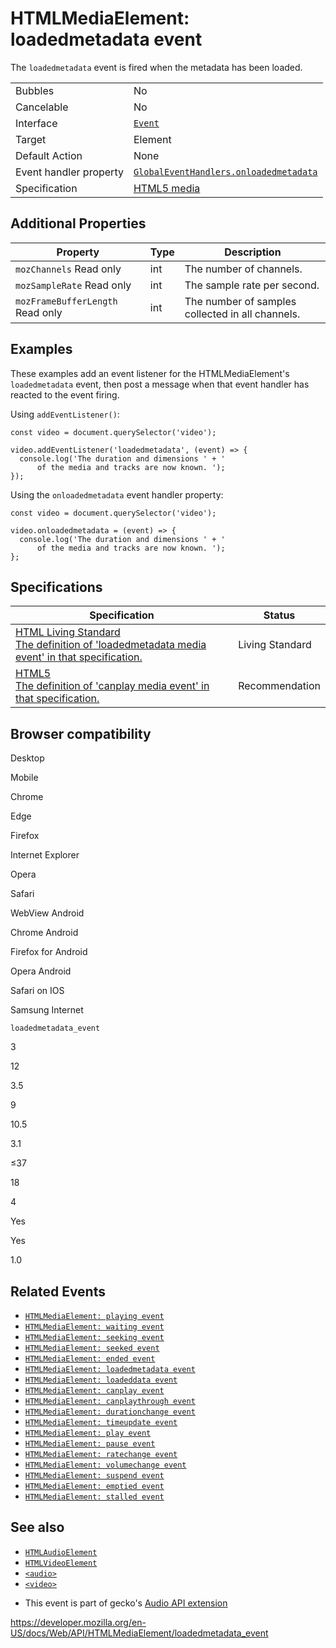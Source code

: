 # HTMLMediaElement: loadedmetadata event

The `loadedmetadata` event is fired when the metadata has been loaded.

<table><tbody><tr class="odd"><td>Bubbles</td><td>No</td></tr><tr class="even"><td>Cancelable</td><td>No</td></tr><tr class="odd"><td>Interface</td><td><a href="../event"><code>Event</code></a></td></tr><tr class="even"><td>Target</td><td>Element</td></tr><tr class="odd"><td>Default Action</td><td>None</td></tr><tr class="even"><td>Event handler property</td><td><a href="../globaleventhandlers/onloadedmetadata"><code>GlobalEventHandlers.onloadedmetadata</code></a></td></tr><tr class="odd"><td>Specification</td><td><a href="https://www.whatwg.org/specs/web-apps/current-work/multipage/the-video-element.html#event-media-playing">HTML5 media</a></td></tr></tbody></table>

## Additional Properties

<table><thead><tr class="header"><th>Property</th><th>Type</th><th>Description</th></tr></thead><tbody><tr class="odd"><td><code>mozChannels</code> <span class="badge inline readonly">Read only </span></td><td>int</td><td>The number of channels.</td></tr><tr class="even"><td><code>mozSampleRate</code> <span class="badge inline readonly">Read only </span></td><td>int</td><td>The sample rate per second.</td></tr><tr class="odd"><td><code>mozFrameBufferLength</code> <span class="badge inline readonly">Read only </span></td><td>int</td><td>The number of samples collected in all channels.</td></tr></tbody></table>

## Examples

These examples add an event listener for the HTMLMediaElement's `loadedmetadata` event, then post a message when that event handler has reacted to the event firing.

Using `addEventListener()`:

    const video = document.querySelector('video');

    video.addEventListener('loadedmetadata', (event) => {
      console.log('The duration and dimensions ' + '
          of the media and tracks are now known. ');
    });

Using the `onloadedmetadata` event handler property:

    const video = document.querySelector('video');

    video.onloadedmetadata = (event) => {
      console.log('The duration and dimensions ' + '
          of the media and tracks are now known. ');
    };

## Specifications

<table><thead><tr class="header"><th>Specification</th><th>Status</th></tr></thead><tbody><tr class="odd"><td><a href="https://html.spec.whatwg.org/multipage/media.html#event-media-loadedmetadata">HTML Living Standard<br />
<span class="small">The definition of 'loadedmetadata media event' in that specification.</span></a></td><td><span class="spec-living">Living Standard</span></td></tr><tr class="even"><td><a href="https://www.w3.org/TR/html52/embedded-content-0.html#event-media-loadedmetadata">HTML5<br />
<span class="small">The definition of 'canplay media event' in that specification.</span></a></td><td><span class="spec-rec">Recommendation</span></td></tr></tbody></table>

## Browser compatibility

Desktop

Mobile

Chrome

Edge

Firefox

Internet Explorer

Opera

Safari

WebView Android

Chrome Android

Firefox for Android

Opera Android

Safari on IOS

Samsung Internet

`loadedmetadata_event`

3

12

3.5

9

10.5

3.1

≤37

18

4

Yes

Yes

1.0

## Related Events

- [`HTMLMediaElement: playing event`](playing_event)
- [`HTMLMediaElement: waiting event`](waiting_event)
- [`HTMLMediaElement: seeking event`](seeking_event)
- [`HTMLMediaElement: seeked event`](seeked_event)
- [`HTMLMediaElement: ended event`](ended_event)
- [`HTMLMediaElement: loadedmetadata event`](loadedmetadata_event)
- [`HTMLMediaElement: loadeddata event`](loadeddata_event)
- [`HTMLMediaElement: canplay event`](canplay_event)
- [`HTMLMediaElement: canplaythrough event`](canplaythrough_event)
- [`HTMLMediaElement: durationchange event`](durationchange_event)
- [`HTMLMediaElement: timeupdate event`](timeupdate_event)
- [`HTMLMediaElement: play event`](play_event)
- [`HTMLMediaElement: pause event`](pause_event)
- [`HTMLMediaElement: ratechange event`](ratechange_event)
- [`HTMLMediaElement: volumechange event`](volumechange_event)
- [`HTMLMediaElement: suspend event`](suspend_event)
- [`HTMLMediaElement: emptied event`](emptied_event)
- [`HTMLMediaElement: stalled event`](stalled_event)

## See also

- [`HTMLAudioElement`](../htmlaudioelement)
- [`HTMLVideoElement`](../htmlvideoelement)
- [`<audio>`](https://developer.mozilla.org/en-US/docs/Web/HTML/Element/audio)
- [`<video>`](https://developer.mozilla.org/en-US/docs/Web/HTML/Element/video)

<!-- -->

- This event is part of gecko's [Audio API extension](https://developer.mozilla.org/en-US/docs/Introducing_the_Audio_API_Extension)

<a href="https://developer.mozilla.org/en-US/docs/Web/API/HTMLMediaElement/loadedmetadata_event" class="_attribution-link">https://developer.mozilla.org/en-US/docs/Web/API/HTMLMediaElement/loadedmetadata_event</a>
